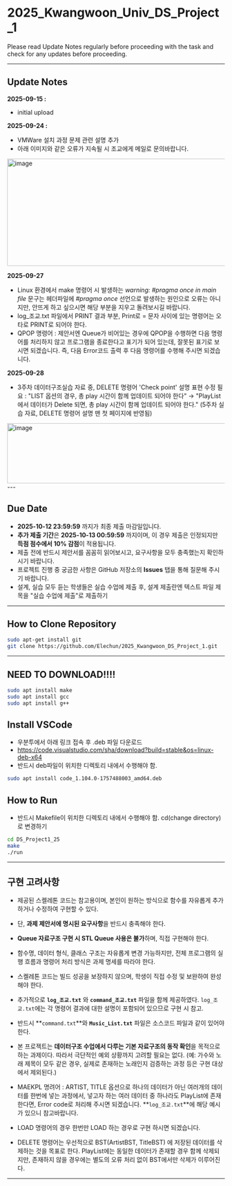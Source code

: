# 2025_Kwangwoon_Univ_DS_Project_1

Please read Update Notes regularly before proceeding with the task and check for any updates before proceeding.  

---

## Update Notes  

**2025-09-15 :**  
- initial upload  

**2025-09-24 :**
- VMWare 설치 과정 문제 관련 설명 추가
- 아래 이미지와 같은 오류가 지속될 시 조교에게 메일로 문의바랍니다.
<img width="745" height="248" alt="image" src="https://github.com/user-attachments/assets/f80e3b8f-bdc3-467d-99ec-d9b494f38e3c" />


**2025-09-27**
- Linux 환경에서 make 명령어 시 발생하는  *warning: #pragma once in main file* 문구는 헤더파일에 *#pragma once* 선언으로 발생하는 원인으로 오류는 아니지만, 안뜨게 하고 싶으시면 해당 부분을 지우고 돌려보시길 바랍니다.
- log_조교.txt 파일에서 PRINT 결과 부분, Print로 = 문자 사이에 있는 명령어는 오타로 PRINT로 되어야 한다.
- QPOP 명령어 : 제안서엔 Queue가 비어있는 경우에 QPOP을 수행하면 다음 명령어를 처리하지 않고 프로그램을 종료한다고 표기가 되어 있는데, 잘못된 표기로 보시면 되겠습니다. 즉, 다음 Error코드 출력 후 다음 명령어를 수행해 주시면 되겠습니다.


**2025-09-28**
- 3주차 데이터구조실습 자료 중, DELETE 명령어 'Check point' 설명 표현 수정 필요 : "LIST 옵션의 경우, 총 play 시간이 함께 업데이트 되어야 한다" → "PlayList에서 데이터가 Delete 되면, 총 play 시간이 함께 업데이트 되어야 한다." (5주차 실습 자료, DELETE 명령어 설명 맨 첫 페이지에 반영됨)
<img width="875" height="139" alt="image" src="https://github.com/user-attachments/assets/caacb384-9fa1-48e5-86de-6af23ddb72bc" />
---

## Due Date  

- **2025-10-12 23:59:59** 까지가 최종 제출 마감일입니다.  
- **추가 제출 기간**은 **2025-10-13 00:59:59** 까지이며, 이 경우 제출은 인정되지만 **득점 점수에서 10% 감점**이 적용됩니다.  
- 제출 전에 반드시 제안서를 꼼꼼히 읽어보시고, 요구사항을 모두 충족했는지 확인하시기 바랍니다.  
- 프로젝트 진행 중 궁금한 사항은 GitHub 저장소의 **Issues** 탭을 통해 질문해 주시기 바랍니다.
- 설계, 실습 모두 듣는 학생들은 실습 수업에 제출 후, 설계 제출란엔 텍스트 파일 제목을 "실습 수업에 제출"로 제출하기

---

## How to Clone Repository  

```bash
sudo apt-get install git
git clone https://github.com/Elechun/2025_Kwangwoon_DS_Project_1.git
```

---

## NEED TO DOWNLOAD!!!!
```bash
sudo apt install make
sudo apt install gcc
sudo apt install g++
```

## Install VSCode
- 우분투에서 아래 링크 접속 후 .deb 파일 다운로드
- https://code.visualstudio.com/sha/download?build=stable&os=linux-deb-x64
- 반드시 deb파일이 위치한 디렉토리 내에서 수행해야 함.
```bash
sudo apt install code_1.104.0-1757488003_amd64.deb
```

## How to Run  
- 반드시 Makefile이 위치한 디렉토리 내에서 수행해야 함. cd(change directory)로 변경하기
```bash
cd DS_Project1_25
make
./run
```

---

## 구현 고려사항  

- 제공된 스켈레톤 코드는 참고용이며, 본인이 원하는 방식으로 함수를 자유롭게 추가하거나 수정하여 구현할 수 있다.  
- 단, **과제 제안서에 명시된 요구사항**을 반드시 충족해야 한다.  
- **Queue 자료구조 구현 시 STL Queue 사용은 불가**하며, 직접 구현해야 한다.  
- 함수명, 데이터 형식, 클래스 구조는 자유롭게 변경 가능하지만, 전체 프로그램의 실행 흐름과 명령어 처리 방식은 과제 명세를 따라야 한다.  
- 스켈레톤 코드는 빌드 성공을 보장하지 않으며, 학생이 직접 수정 및 보완하여 완성해야 한다.  
- 추가적으로 **`log_조교.txt`** 와 **`command_조교.txt`** 파일을 함께 제공하였다. `log_조교.txt`에는 각 명령어 결과에 대한 설명이 포함되어 있으므로 구현 시 참고.
- 반드시 **`command.txt`**와 **`Music_List.txt`** 파일은 소스코드 파일과 같이 있어야 한다.  
- 본 프로젝트는 **데이터구조 수업에서 다루는 기본 자료구조의 동작 확인**을 목적으로 하는 과제이다. 따라서 극단적인 예외 상황까지 고려할 필요는 없다. (예: 가수와 노래 제목이 모두 같은 경우, 실제로 존재하는 노래인지 검증하는 과정 등은 구현 대상에서 제외된다.)
  
- MAEKPL 명려어 : ARTIST, TITLE 옵션으로 하나의 데이터가 아닌 여러개의 데이터를 한번에 넣는 과정에서, 넣고자 하는 여러 데이터 중 하나라도 PlayList에 존재한다면, Error code로 처리해 주시면 되겠습니다. **`log_조교.txt`**에 해당 예시가 있으니 참고바랍니다.
- LOAD 명령어의 경우 한번만 LOAD 하는 경우로 구현 하시면 되겠습니다.
- DELETE 명령어는 우선적으로 BST(ArtistBST, TitleBST) 에 저장된 데이터를 삭제하는 것을 목표로 한다. PlayList에는 동일한 데이터가 존재할 경우 함께 삭제되지만, 존재하지 않을 경우에는 별도의 오류 처리 없이 BST에서만 삭제가 이루어진다.  
---
